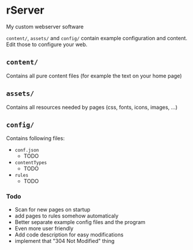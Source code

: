 # rServer
My custom webserver software

`content/`, `assets/` and `config/` contain example configuration and content. Edit those to configure your web.

## `content/`
Contains all pure content files (for example the text on your home page)

## `assets/`
Contains all resources needed by pages (css, fonts, icons, images, ...)

## `config/`
Contains following files:

- `conf.json`
  - TODO
- `contentTypes`
  - TODO
- `rules`
  - TODO

### Todo
- Scan for new pages on startup
- add pages to rules somehow automaticaly
- Better separate example config files and the program
- Even more user friendly
- Add code description for easy modifications
- implement that "304 Not Modified" thing
